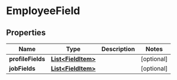 

# EmployeeField


## Properties

| Name | Type | Description | Notes |
|------------ | ------------- | ------------- | -------------|
|**profileFields** | [**List&lt;FieldItem&gt;**](FieldItem.md) |  |  [optional] |
|**jobFields** | [**List&lt;FieldItem&gt;**](FieldItem.md) |  |  [optional] |




